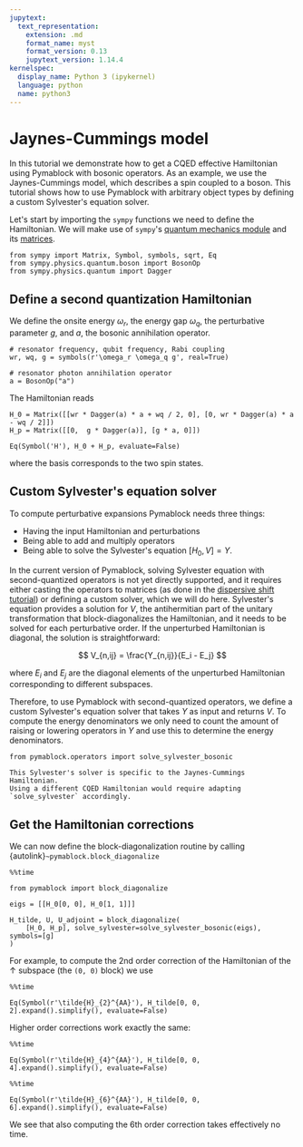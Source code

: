 ```yaml
---
jupytext:
  text_representation:
    extension: .md
    format_name: myst
    format_version: 0.13
    jupytext_version: 1.14.4
kernelspec:
  display_name: Python 3 (ipykernel)
  language: python
  name: python3
---
```


# Jaynes-Cummings model

In this tutorial we demonstrate how to get a CQED effective Hamiltonian using Pymablock with bosonic operators.
As an example, we use the Jaynes-Cummings model, which describes a spin coupled to a boson.
This tutorial shows how to use Pymablock with arbitrary object types by defining a custom Sylvester's equation solver.

Let's start by importing the `sympy` functions we need to define the Hamiltonian.
We will make use of `sympy`'s [quantum mechanics module](https://docs.sympy.org/latest/modules/physics/quantum/index.html)
and its [matrices](https://docs.sympy.org/latest/tutorials/intro-tutorial/matrices.html).

```{code-cell} ipython3
from sympy import Matrix, Symbol, symbols, sqrt, Eq
from sympy.physics.quantum.boson import BosonOp
from sympy.physics.quantum import Dagger
```

## Define a second quantization Hamiltonian

We define the onsite energy $\omega_r$, the energy gap $\omega_q$, the perturbative parameter $g$, and $a$, the bosonic annihilation operator.

```{code-cell} ipython3
# resonator frequency, qubit frequency, Rabi coupling
wr, wq, g = symbols(r'\omega_r \omega_q g', real=True)

# resonator photon annihilation operator
a = BosonOp("a")
```

The Hamiltonian reads

```{code-cell} ipython3
H_0 = Matrix([[wr * Dagger(a) * a + wq / 2, 0], [0, wr * Dagger(a) * a - wq / 2]])
H_p = Matrix([[0,  g * Dagger(a)], [g * a, 0]])

Eq(Symbol('H'), H_0 + H_p, evaluate=False)
```

where the basis corresponds to the two spin states.

## Custom Sylvester's equation solver

To compute perturbative expansions Pymablock needs three things:

- Having the input Hamiltonian and perturbations
- Being able to add and multiply operators
- Being able to solve the Sylvester's equation $[H_0, V] = Y$.

In the current version of Pymablock, solving Sylvester equation with second-quantized operators is not yet directly supported, and it requires either casting the operators to matrices (as done in the [dispersive shift tutorial](dispersive_shift.md)) or defining a custom solver, which we will do here.
Sylvester's equation provides a solution for $V$, the antihermitian part of the unitary transformation that block-diagonalizes the Hamiltonian, and it needs to be solved for each perturbative order.
If the unperturbed Hamiltonian is diagonal, the solution is straightforward:

$$
V_{n,ij} = \frac{Y_{n,ij}}{E_i - E_j}
$$

where $E_i$ and $E_j$ are the diagonal elements of the unperturbed Hamiltonian corresponding to different subspaces.

Therefore, to use Pymablock with second-quantized operators, we define a custom Sylvester's equation solver that takes $Y$ as input and returns $V$.
To compute the energy denominators we only need to count the amount of raising or lowering operators in $Y$ and use this to determine the energy denominators.

```{code-cell} ipython3
from pymablock.operators import solve_sylvester_bosonic
```

```{important}
This Sylvester's solver is specific to the Jaynes-Cummings Hamiltonian.
Using a different CQED Hamiltonian would require adapting
`solve_sylvester` accordingly.
```

## Get the Hamiltonian corrections

We can now define the block-diagonalization routine by calling {autolink}`~pymablock.block_diagonalize`

```{code-cell} ipython3
%%time

from pymablock import block_diagonalize

eigs = [[H_0[0, 0], H_0[1, 1]]]

H_tilde, U, U_adjoint = block_diagonalize(
    [H_0, H_p], solve_sylvester=solve_sylvester_bosonic(eigs), symbols=[g]
)
```

For example, to compute the 2nd order correction of the Hamiltonian of the $\uparrow$ subspace (the `(0, 0)` block) we use

```{code-cell} ipython3
%%time

Eq(Symbol(r'\tilde{H}_{2}^{AA}'), H_tilde[0, 0, 2].expand().simplify(), evaluate=False)
```

Higher order corrections work exactly the same:

```{code-cell} ipython3
%%time

Eq(Symbol(r'\tilde{H}_{4}^{AA}'), H_tilde[0, 0, 4].expand().simplify(), evaluate=False)
```

```{code-cell} ipython3
%%time

Eq(Symbol(r'\tilde{H}_{6}^{AA}'), H_tilde[0, 0, 6].expand().simplify(), evaluate=False)
```

We see that also computing the 6th order correction takes effectively no time.
